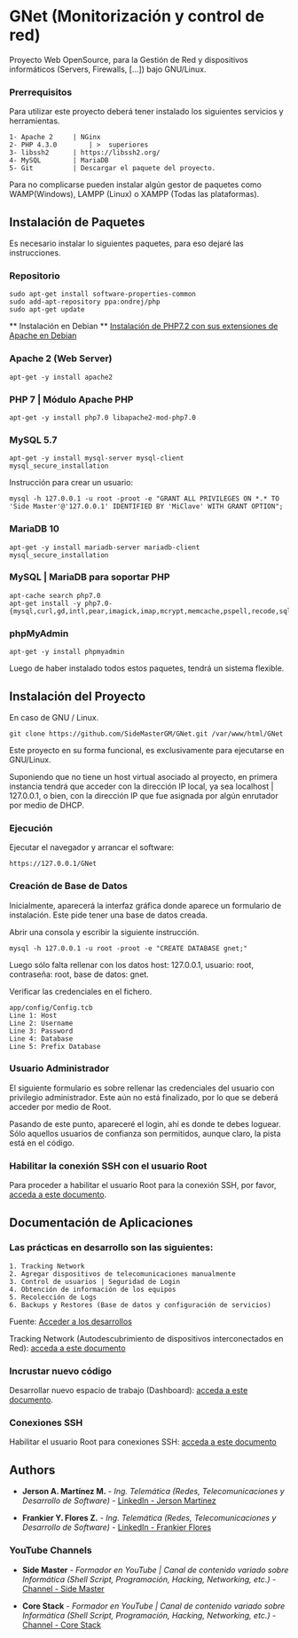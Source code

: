 # GNet (Monitorización y control de red)
Proyecto Web OpenSource, para la Gestión de Red y dispositivos informáticos (Servers, Firewalls, [...]) bajo GNU/Linux.

### Prerrequisitos
Para utilizar este proyecto deberá tener instalado los siguientes servicios y herramientas.

```
1- Apache 2		| NGinx
2- PHP 4.3.0 		| >  superiores
3- libssh2		| https://libssh2.org/ 
4- MySQL		| MariaDB 
5- Git			| Descargar el paquete del proyecto.
```
Para no complicarse pueden instalar algún gestor de paquetes como WAMP(Windows), LAMPP (Linux) o XAMPP (Todas las plataformas).

## Instalación de Paquetes
Es necesario instalar lo siguientes paquetes, para eso dejaré las instrucciones.

### Repositorio
```
sudo apt-get install software-properties-common
sudo add-apt-repository ppa:ondrej/php
sudo apt-get update
```

** Instalación en Debian **
[Instalación de PHP7.2 con sus extensiones de Apache en Debian](https://github.com/SideMasterGM/GNet/wiki/Instalaci%C3%B3n-de-PHP7.2-con-sus-extensiones-de-Apache-en-Debian)

### Apache 2 (Web Server)
```
apt-get -y install apache2
```

### PHP 7 | Módulo Apache PHP
```
apt-get -y install php7.0 libapache2-mod-php7.0
```

### MySQL 5.7
```
apt-get -y install mysql-server mysql-client
mysql_secure_installation
```

Instrucción para crear un usuario: 
```
mysql -h 127.0.0.1 -u root -proot -e "GRANT ALL PRIVILEGES ON *.* TO 'Side Master'@'127.0.0.1' IDENTIFIED BY 'MiClave' WITH GRANT OPTION";
```

### MariaDB 10
```
apt-get -y install mariadb-server mariadb-client
mysql_secure_installation
```

### MySQL | MariaDB para soportar PHP
```
apt-cache search php7.0
apt-get install -y php7.0-{mysql,curl,gd,intl,pear,imagick,imap,mcrypt,memcache,pspell,recode,sqlite3,tidy,xmlrpc,xsl,mbstring,gettext}
```

### phpMyAdmin
```
apt-get -y install phpmyadmin
```
Luego de haber instalado todos estos paquetes, tendrá un sistema flexible.

## Instalación del Proyecto
En caso de GNU / Linux. 
```
git clone https://github.com/SideMasterGM/GNet.git /var/www/html/GNet
```
Este proyecto en su forma funcional, es exclusivamente para ejecutarse en GNU/Linux.

Suponiendo que no tiene un host virtual asociado al proyecto, en primera instancia tendrá que acceder con la dirección IP local, ya sea localhost | 127.0.0.1, o bien, con la dirección IP que fue asignada por algún enrutador por medio de DHCP.

### Ejecución
Ejecutar el navegador y arrancar el software: 

```
https://127.0.0.1/GNet
```

### Creación de Base de Datos
Inicialmente, aparecerá la interfaz gráfica donde aparece un formulario de instalación. Este pide tener una base de datos creada.

Abrir una consola y escribir la siguiente instrucción. 
```
mysql -h 127.0.0.1 -u root -proot -e "CREATE DATABASE gnet;"
```
Luego sólo falta rellenar con los datos host: 127.0.0.1, usuario: root, contraseña: root, base de datos: gnet.

Verificar las credenciales en el fichero.
```
app/config/Config.tcb
Line 1: Host
Line 2: Username
Line 3: Password
Line 4: Database
Line 5: Prefix Database
```

### Usuario Administrador
El siguiente formulario es sobre rellenar las credenciales del usuario con privilegio administrador. Este aún no está finalizado, por lo que se deberá acceder por medio de Root.

Pasando de este punto, apareceré el login, ahí es donde te debes loguear. Sólo aquellos usuarios de confianza son permitidos, aunque claro, la pista está en el código.

### Habilitar la conexión SSH con el usuario Root
Para proceder a habilitar el usuario Root para la conexión SSH, por favor, [acceda a este documento](https://github.com/SideMasterGM/GNet/wiki/Habilitar-el-usuario-Root-con-SSH).

## Documentación de Aplicaciones
### Las prácticas en desarrollo son las siguientes: 
```
1. Tracking Network
2. Agregar dispositivos de telecomunicaciones manualmente
3. Control de usuarios | Seguridad de Login
4. Obtención de información de los equipos
5. Recolección de Logs
6. Backups y Restores (Base de datos y configuración de servicios)
```
Fuente: [Acceder a los desarrollos](https://github.com/SideMasterGM/GNet/wiki/Desarrollos)

Tracking Network (Autodescubrimiento de dispositivos interconectados en Red): [acceda a este documento](https://github.com/SideMasterGM/GNet/wiki/Tracking-Network-(Autodescubrimiento-de-dispositivos-interconectados-en-Red))

### Incrustar nuevo código
Desarrollar nuevo espacio de trabajo (Dashboard): [acceda a este documento](https://github.com/SideMasterGM/GNet/wiki/Desarrollar-nuevo-espacio-de-trabajo-(Dashboard)).

### Conexiones SSH
Habilitar el usuario Root para conexiones SSH: [acceda a este documento](https://github.com/SideMasterGM/GNet/wiki/Habilitar-el-usuario-Root-con-SSH)

## Authors

* **Jerson A. Martínez M.** - *Ing. Telemática (Redes, Telecomunicaciones y Desarrollo de Software)* - [LinkedIn - Jerson Martinez](https://www.linkedin.com/in/jersonmartinezsm/)

* **Frankier Y. Flores Z.** - *Ing. Telemática (Redes, Telecomunicaciones y Desarrollo de Software)* - [LinkedIn - Frankier Flores](https://www.linkedin.com/in/frankier-flores-4b9b94108/)

### YouTube Channels

* **Side Master** - *Formador en YouTube | Canal de contenido variado sobre Informática (Shell Script, Programación, Hacking, Networking, etc.)* - [Channel - Side Master](https://www.youtube.com/user/sidemastersupremo/)

* **Core Stack** - *Formador en YouTube | Canal de contenido variado sobre Informática (Shell Script, Programación, Hacking, Networking, etc.)* - [Channel - Core Stack](https://www.youtube.com/user/gvideosmtutorialesgm)